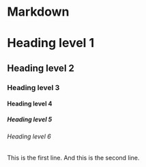 # Markdown

# Heading level 1

## Heading level 2

### Heading level 3

#### Heading level 4

##### Heading level 5

###### Heading level 6

This is the first line.
And this is the second line.
